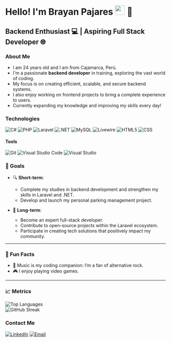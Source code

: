 <h1>Hello! I'm Brayan Pajares <img src="https://raw.githubusercontent.com/iampavangandhi/iampavangandhi/master/gifs/Hi.gif" width="30px"> 🚀</h1>
<h2>Backend Enthusiast 💻 | Aspiring Full Stack Developer 🌐</h2>

### About Me
- I am 24 years old and I am from Cajamarca, Perú.
- I'm a passionate **backend developer** in training, exploring the vast world of coding.
- My focus is on creating efficient, scalable, and secure backend systems.
- I also enjoy working on frontend projects to bring a complete experience to users.
- Currently expanding my knowledge and improving my skills every day!

### Technologies
  ![C#](https://img.shields.io/badge/-C%23-333333?style=flat&logo=csharp&logoColor=239120)
  ![PHP](https://img.shields.io/badge/-PHP-333333?style=flat&logo=php)
  ![Laravel](https://img.shields.io/badge/-Laravel-333333?style=flat&logo=laravel)
  ![.NET]()
  ![MySQL](https://img.shields.io/badge/-MySQL-333333?style=flat&logo=mysql)
  ![Livewire](https://img.shields.io/badge/-Livewire-333333?style=flat&logo=laravel)
  ![HTML5](https://img.shields.io/badge/-HTML5-333333?style=flat&logo=HTML5)
  ![CSS](https://img.shields.io/badge/-CSS-333333?style=flat&logo=CSS3&logoColor=1572B6)

#### Tools
  ![Git](https://img.shields.io/badge/-Git-333333?style=flat&logo=git)
  ![Visual Studio Code](https://img.shields.io/badge/-VS%20Code-333333?style=flat&logo=visual-studio-code&logoColor=007ACC)
  ![Visual Studio](https://img.shields.io/badge/-Visual%20Studio-333333?style=flat&logo=visualstudio&logoColor=5C2D91)

### 🎯 Goals  
- 🔍 **Short-term**:  
  - Complete my studies in backend development and strengthen my skills in Laravel and .NET.  
  - Develop and launch my personal parking management project.  

- 🚀 **Long-term**:  
  - Become an expert full-stack developer.  
  - Contribute to open-source projects within the Laravel ecosystem.  
  - Participate in creating tech solutions that positively impact my community.  

---

### 🌱 Fun Facts  
- 🎵 Music is my coding companion: I’m a fan of alternative rock.  
- 🎮 I enjoy playing video games.  

---

### 📈 Metrics  
![Top Languages](https://github-readme-stats.vercel.app/api/top-langs/?username=BraynPa&layout=compact&theme=radical)  
![GitHub Streak](https://github-readme-streak-stats.herokuapp.com/?user=BraynPa&theme=radical)  


### Contact Me
<a href="https://www.linkedin.com/in/brayan-emilio-pajares-casas-9256042a8"><img alt="LinkedIn" src="https://img.shields.io/badge/LinkedIn-Brayan%Pajares-blue?style=flat-square&logo=linkedin"></a>
<a href="mailto:pajarescasasemilio@gmail.com"><img alt="Email" src="https://img.shields.io/badge/Gmail-pajarescasasemilio@gmail.com-blue?style=flat-square&logo=gmail"></a>


